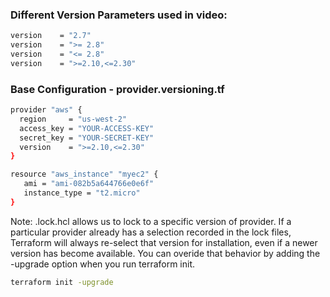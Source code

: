 
### Different Version Parameters used in video:
```sh
version    = "2.7"
version    = ">= 2.8"
version    = "<= 2.8"
version    = ">=2.10,<=2.30"
```

### Base Configuration - provider.versioning.tf

```sh
provider "aws" {
  region     = "us-west-2"
  access_key = "YOUR-ACCESS-KEY"
  secret_key = "YOUR-SECRET-KEY"
  version    = ">=2.10,<=2.30"
}

resource "aws_instance" "myec2" {
   ami = "ami-082b5a644766e0e6f"
   instance_type = "t2.micro"
}
```

Note: .lock.hcl allows us to lock to a specific version of provider. If a particular provider already has a selection recorded in the lock files, Terraform will always re-select that version for installation, even if a newer version has become available. You can overide that behavior by adding the -upgrade option when you run terraform init.

```sh
terraform init -upgrade
```
